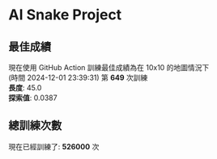 
# AI Snake Project

## **最佳成績**


























現在使用 GitHub Action 訓練最佳成績為在 10x10 的地圖情況下  
(時間 2024-12-01 23:39:31) 第 **649** 次訓練  
**長度**: 45.0  
**探索值**: 0.0387





















































## 總訓練次數
現在已經訓練了: **526000** 次
